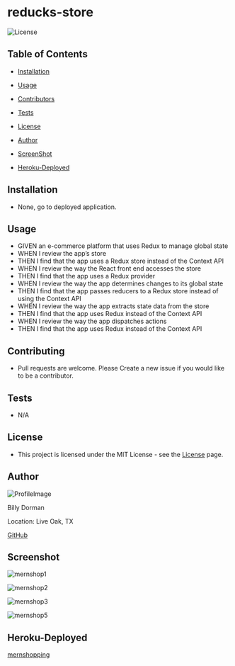 # reducks-store

![License](https://img.shields.io/static/v1?label=license&message=MIT&color=brightgreen) 

  
  
## Table of Contents
  
* [Installation](#Installation)
  
* [Usage](#Usage)
  
* [Contributors](#Contributors)
  
* [Tests](#Tests)
  
* [License](#License)
  
* [Author](#Author)

* [ScreenShot](*Screenshot)

* [Heroku-Deployed](#Heroku-deployed)
  
## Installation
  
* None, go to deployed application.
  
## Usage
  
* GIVEN an e-commerce platform that uses Redux to manage global state
* WHEN I review the app’s store
* THEN I find that the app uses a Redux store instead of the Context API
* WHEN I review the way the React front end accesses the store
* THEN I find that the app uses a Redux provider
* WHEN I review the way the app determines changes to its global state
* THEN I find that the app passes reducers to a Redux store instead of using the Context API
* WHEN I review the way the app extracts state data from the store
* THEN I find that the app uses Redux instead of the Context API
* WHEN I review the way the app dispatches actions
* THEN I find that the app uses Redux instead of the Context API
  
## Contributing
  
*  Pull requests are welcome.  Please Create a new issue if you would like to be a contributor.
  
## Tests
  
*  N/A
  
## License
  
*  This project is licensed under the MIT License - see the [License](https://choosealicense.com/licenses/mit/) page.
  
## Author
  
![ProfileImage](https://avatars.githubusercontent.com/u/78969397?v=4)
  
Billy Dorman
  
Location: Live Oak, TX
  
[GitHub](https://github.com/ChainRxn12)

## Screenshot

![mernshop1](https://user-images.githubusercontent.com/78969397/136670645-cd334c46-a987-44a2-8f73-fb05088172e3.png)

![mernshop2](https://user-images.githubusercontent.com/78969397/136670659-0eee3a06-a70e-45d0-82a1-26cfa012a74f.png)

![mernshop3](https://user-images.githubusercontent.com/78969397/136670662-eb5eca47-ea60-48f5-aaa7-ebdc0c795b3e.png)

![mernshop5](https://user-images.githubusercontent.com/78969397/136670665-691d2254-f92e-4320-ba01-a1e521882c3a.png)


## Heroku-Deployed

[mernshopping](https://shielded-sands-50217.herokuapp.com/)